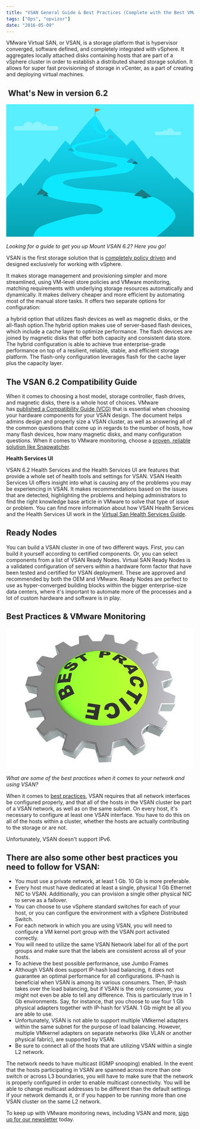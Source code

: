```yaml
---
title: "VSAN General Guide & Best Practices (Complete with the Best VMware Monitoring Solution)"
tags: ["Ops", "opvizor"]
date: "2016-05-09"
---
```


VMware Virtual SAN, or VSAN, is a storage platform that is hypervisor converged, software defined, and completely integrated with vSphere. It aggregates locally attached disks containing hosts that are part of a vSphere cluster in order to establish a distributed shared storage solution. It allows for super fast provisioning of storage in vCenter, as a part of creating and deploying virtual machines. 

##  **What's New in version 6.2**

![VMware VSAN General Guide](/images/blog/destination-1285851_640.jpg)

_Looking for a guide to get you up Mount VSAN 6.2? Here you go!_

VSAN is the first storage solution that is [completely policy driven](https://www.vmware.com/files/pdf/products/vsan/virtual-san-6.2-design-and-sizing-guide.pdf) and designed exclusively for working with vSphere. 

It makes storage management and provisioning simpler and more streamlined, using VM-level store policies and VMware monitoring, matching requirements with underlying storage resources automatically and dynamically. It makes delivery cheaper and more efficient by automating most of the manual store tasks. It offers two separate options for configuration: 

a hybrid option that utilizes flash devices as well as magnetic disks, or the all-flash option.The hybrid option makes use of server-based flash devices, which include a cache layer to optimize performance. The flash devices are joined by magnetic disks that offer both capacity and consistent data store. The hybrid configuration is able to achieve true enterprise-grade performance on top of a resilient, reliable, stable, and efficient storage platform. The flash-only configuration leverages flash for the cache layer plus the capacity layer. 

## **The VSAN 6.2 Compatibility Guide** 

When it comes to choosing a host model, storage controller, flash drives, and magnetic disks, there is a whole host of choices. VMware has [published a Compatibility Guide (VCG)](https://www.vmware.com/resources/compatibility/search.php?deviceCategory=vsan) that is essential when choosing your hardware components for your VSAN design. The document helps admins design and properly size a VSAN cluster, as well as answering all of the common questions that come up in regards to the number of hosts, how many flash devices, how many magnetic disks, and many configuration questions. When it comes to VMware monitoring, choose a [proven, reliable solution like Snapwatcher](https://mediashower.com/ce2/40967/3/177). 

**Health Services UI** 

VSAN 6.2 Health Services and the Health Services UI are features that provide a whole set of health tools and settings for VSAN. VSAN Health Services UI offers insight into what is causing any of the problems you may be experiencing in VSAN. It makes recommendations based on the issues that are detected, highlighting the problems and helping administrators to find the right knowledge base article in VMware to solve that type of issue or problem. You can find more information about how VSAN Health Services and the Health Services UI work in the [Virtual San Health Services Guide](http://www.vmware.com/files/pdf/products/vsan/VMW-GDL-VSAN-Health-Check.pdf). 

## **Ready Nodes** 

You can build a VSAN cluster in one of two different ways. First, you can build it yourself according to certified components. Or, you can select components from a list of VSAN Ready Nodes. Virtual SAN Ready Nodes is a validated configuration of servers within a hardware form factor that have been tested and certified for VSAN deployment. These are approved and recommended by both the OEM and VMware. Ready Nodes are perfect to use as hyper-converged building blocks within the bigger enterprise-size data centers, where it's important to automate more of the processes and a lot of custom hardware and software is in play. 

## **Best Practices & VMware Monitoring**

![VSAN](/images/blog/best-practice-1078383_640.jpg)

_What are some of the best practices when it comes to your network and using VSAN?_ 

When it comes to [best practices](https://pubs.vmware.com/vsphere-55/index.jsp?topic=%2Fcom.vmware.vsphere.storage.doc%2FGUID-8408319D-CA53-4241-A3E4-70057F70030F.html), VSAN requires that all network interfaces be configured properly, and that all of the hosts in the VSAN cluster be part of a VSAN network, as well as on the same subnet. On every host, it's necessary to configure at least one VSAN interface. You have to do this on all of the hosts within a cluster, whether the hosts are actually contributing to the storage or are not. 

Unfortunately, VSAN doesn't support IPv6.

## **There are also some other best practices you need to follow for VSAN:** 

- You must use a private network, at least 1 Gb. 10 Gb is more preferable.
- Every host must have dedicated at least a single, physical 1 Gb Ethernet NIC to VSAN. Additionally, you can provision a single other physical NIC to serve as a failover.
- You can choose to use vSphere standard switches for each of your host, or you can configure the environment with a vSphere Distributed Switch.
- For each network in which you are using VSAN, you will need to configure a VM kernel port group with the VSAN port activated correctly.
- You will need to utilize the same VSAN Network label for all of the port groups and make sure that the labels are consistent across all of your hosts.
- To achieve the best possible performance, use Jumbo Frames
- Although VSAN does support IP-hash load balancing, it does not guarantee an optimal performance for all configurations. IP-hash is beneficial when VSAN is among its various consumers. Then, IP-hash takes over the load balancing, but if VSAN is the only consumer, you might not even be able to tell any difference. This is particularly true in 1 Gb environments. Say, for instance, that you choose to use four 1 Gb physical adapters together with IP-hash for VSAN. 1 Gb might be all you are able to use.
- Unfortunately, VSAN is not able to support multiple VMkernel adapters within the same subnet for the purpose of load balancing. However, multiple VMkernel adapters on separate networks (like VLAN or another physical fabric), are supported by VSAN. 
- Be sure to connect all of the hosts that are utilizing VSAN within a single L2 network. 

The network needs to have multicast (IGMP snooping) enabled. In the event that the hosts participating in VSAN are spanned across more than one switch or across L3 boundaries, you will have to make sure that the network is properly configured in order to enable multicast connectivity. You will be able to change multicast addresses to be different than the default settings if your network demands it, or if you happen to be running more than one VSAN cluster on the same L2 network. 

To keep up with VMware monitoring news, including VSAN and more, [sign up for our newsletter](https://mediashower.com/ce2/40967/6/177) today.
